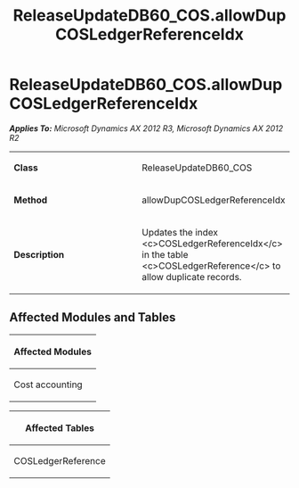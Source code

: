 ﻿---
title: ReleaseUpdateDB60_COS.allowDupCOSLedgerReferenceIdx
TOCTitle: ReleaseUpdateDB60_COS.allowDupCOSLedgerReferenceIdx
ms:assetid: b1c7eac5-6b24-a3f9-4825-3486aa3e229b
ms:mtpsurl: https://msdn.microsoft.com/en-us/library/JJ736907(v=AX.60)
ms:contentKeyID: 49710590
ms.date: 05/18/2015
mtps_version: v=AX.60
---

# ReleaseUpdateDB60\_COS.allowDupCOSLedgerReferenceIdx 


_**Applies To:** Microsoft Dynamics AX 2012 R3, Microsoft Dynamics AX 2012 R2_

<table>
<colgroup>
<col style="width: 50%" />
<col style="width: 50%" />
</colgroup>
<tbody>
<tr class="odd">
<td><p><strong>Class</strong></p></td>
<td><p>ReleaseUpdateDB60_COS</p></td>
</tr>
<tr class="even">
<td><p><strong>Method</strong></p></td>
<td><p>allowDupCOSLedgerReferenceIdx</p></td>
</tr>
<tr class="odd">
<td><p><strong>Description</strong></p></td>
<td><p>Updates the index &lt;c&gt;COSLedgerReferenceIdx&lt;/c&gt; in the table &lt;c&gt;COSLedgerReference&lt;/c&gt; to allow duplicate records.</p></td>
</tr>
</tbody>
</table>


## Affected Modules and Tables

<table>
<colgroup>
<col style="width: 100%" />
</colgroup>
<thead>
<tr class="header">
<th><p>Affected Modules</p></th>
</tr>
</thead>
<tbody>
<tr class="odd">
<td><p>Cost accounting</p></td>
</tr>
</tbody>
</table>


<table>
<colgroup>
<col style="width: 100%" />
</colgroup>
<thead>
<tr class="header">
<th><p>Affected Tables</p></th>
</tr>
</thead>
<tbody>
<tr class="odd">
<td><p>COSLedgerReference</p></td>
</tr>
</tbody>
</table>

  


